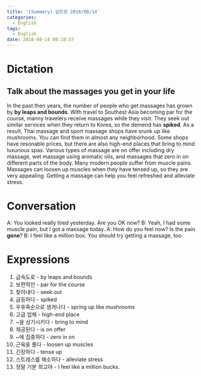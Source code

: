 ```yaml
---
title: '[Summary] 입트영 2018/08/14'
categories:
  - English
tags:
  - English
date: 2018-08-14 08:18:57
---
```


# Dictation
## Talk about the massages you get in your life

In the past then years, the number of people who get massages has grown by **by leaps and bounds**. With travel to Southest Asia becoming par for the course, manny travelers receive massages while they visit. They seek out similar services when they return to Korea, so the demend has **spiked**. As a result, Thai massage and sport massage shops have srunk up like mushrooms. You can find them in almost any neighborhood. Some shops have resonable prices, but there are also high-end places that bring to mind luxurious spas. Various types of massage are on offer including dry massage, wet massage using aromatic oils, and massages that zero in on different parts of the body. Many modern people suffer from muscle pains. Massages can loosen up muscles when they have tensed up, so they are very appealing. Getting a massage can help you feel refreshed and alleviate stress.

# Conversation
A: You looked really tired yesterday. Are you OK now?
B: Yeah, I had some muscle pain, but I got a massage today.
A: How do you feel now? Is the pain **gone**?
B: I feel like a million box. You should try getting a massage, too.


# Expressions
1. 급속도로 - by leaps and bounds
2. 보편적인 - par for the course
3. 찾아내다 - seek out
4. 급등하다 - spiked
5. 우후죽순으로 생겨나다 - spring up like mushrooms
6. 고급 업체 - high-end place
7. ~을 상기시키다 - bring to mind
8. 제공된다 - is on offer
9. ~에 집중하다 - zero in on
10. 근육을 풀다 - loosen up muscles
11. 긴장하다 - tense up
12. 스트레스를 해소하다 - alleviate stress
13. 정말 기분 최고야 - I feel like a million bucks.